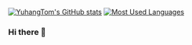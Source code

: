 [![YuhangTom's GitHub stats](https://github-readme-stats.vercel.app/api?username=YuhangTom&hide=stars,issues&count_private=true&show_icons=true)](https://github.com/anuraghazra/github-readme-stats)
[![Most Used Languages](https://github-readme-stats.vercel.app/api/top-langs/?username=YuhangTom&layout=compact)](https://github.com/anuraghazra/github-readme-stats)

### Hi there 👋

<!--
**YuhangTom/YuhangTom** is a ✨ _special_ ✨ repository because its `README.md` (this file) appears on your GitHub profile.

Here are some ideas to get you started:

- 🔭 I’m currently working on ...
- 🌱 I’m currently learning ...
- 👯 I’m looking to collaborate on ...
- 🤔 I’m looking for help with ...
- 💬 Ask me about ...
- 📫 How to reach me: ...
- 😄 Pronouns: ...
- ⚡ Fun fact: ...
-->
